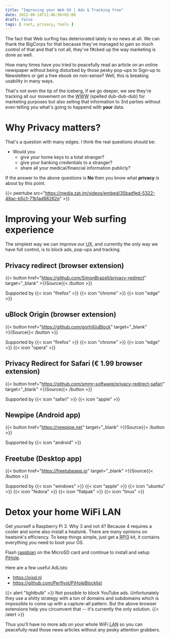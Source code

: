 ```yaml
---
title: "Improving your Web UX | Ads & Tracking free"
date: 2022-08-14T11:46:56+02:00
draft: false
tags: [ rant, privacy, tools ]
---
```


The fact that Web surfing has deteriorated lately is no news at all. We can thank
the BigCorps for that because they've managed to gain so much control of that
and that's not all, they've f#cked up the way marketing is done as well.

How many times have you tried to peacefully read an article on an online newspaper 
without being disturbed by those pesky pop-ups to Sign-up to Newsletters
or get a free ebook on non-sense? Well, this is breaking usability in many ways.

That's not even the tip of the iceberg, if we go deeper, we see they're tracking
all our movement on the <abbr title="World Wide Web">WWW</abbr> (spelled dub-dub-dub)
for marketing purposes but also selling that information to 3rd parties without
even telling you what's going to happend with **your** data.

# Why Privacy matters?

That's a question with many edges. I think the real questions should be:
* Would you
    * give your home keys to a total stranger?
    * give your banking credentials to a stranger?
    * share all your medical/financial information publicly?

If the answer to the above questions is **No** then you know what **privacy**
is about by this point.

{{< peertube src="https://media.zat.im/videos/embed/35badfed-5322-48ac-b5c1-71b1ad88262e" >}}

# Improving your Web surfing experience

The simplest way we can improve our <abbr title="User Experience">UX</abbr>, and
currently the only way we have full control, is to block ads, pop-ups and tracking.

## Privacy redirect (browser extension)

{{< button href="https://github.com/SimonBrazell/privacy-redirect" target="_blank" >}}Source{{< /button >}}

Supported by {{< icon "firefox" >}} {{< icon "chrome" >}} {{< icon "edge" >}}

## uBlock Origin (browser extension)

{{< button href="https://github.com/gorhill/uBlock" target="_blank" >}}Source{{< /button >}}

Supported by {{< icon "firefox" >}} {{< icon "chrome" >}} {{< icon "edge" >}} {{< icon "opera" >}}

## Privacy Redirect for Safari (€ 1.99 browser extension)

{{< button href="https://github.com/smmr-software/privacy-redirect-safari" target="_blank" >}}Source{{< /button >}}

Supported by {{< icon "safari" >}} {{< icon "apple" >}}

## Newpipe (Android app)

{{< button href="https://newpipe.net" target="_blank" >}}Source{{< /button >}}

Supported by {{< icon "android" >}}

## Freetube (Desktop app)

{{< button href="https://freetubeapp.io" target="_blank" >}}Source{{< /button >}}

Supported by {{< icon "windows" >}} {{< icon "apple" >}} {{< icon "ubuntu" >}}
{{< icon "fedora" >}} {{< icon "flatpak" >}} {{< icon "linux" >}}

# Detox your home WiFi LAN

Get yourself a Raspberry Pi 3. Why 3 and not 4? Because 4 requires a cooler and
some also install a heatsink. There are many opinions on heatsink's efficiency.
To keep things simple, just get a <abbr title="Raspberry Pi 3">RPI3</abbr> kit, it contains everything you need to
boot your OS.

Flash [raspbian](https://www.raspbian.org) on the MicroSD card and continue to
install and setup [PiHole](https://pi-hole.net).

Here are a few useful AdLists:
* https://oisd.nl
* https://github.com/Perflyst/PiHoleBlocklist

{{< alert "lightbulb" >}}
Not possible to block YouTube ads. Unfortunately they use a shitty strategy with
a ton of domains and subdomains which is impossible to come up with a capture-all
pattern. But the above browser extensions help you circumvent that -- it's currently
the only solution.
{{< /alert >}}

Thus you'll have no more ads on your whole WiFi <abbr title="Local Area Network">LAN</abbr>
so you can peacefully read those news articles without any pesky attention grabbers.
